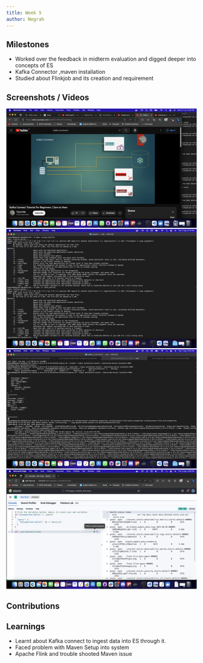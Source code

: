 ```yaml
---
title: Week 5
author: Negrah
---
```


## Milestones
- Worked over the feedback in midterm evaluation and digged deeper into concepts of ES
- Kafka Connector ,maven installation 
- Studied about Flinkjob and its creation and requirement 

## Screenshots / Videos 
<img src='img/31_7.png'>
<img src='img/1_8.png'>
<img src='img/2_8.png'>
<img src='img/3_8.png'>

## Contributions

## Learnings
- Learnt about Kafka connect to ingest data into ES through it. 
- Faced problem with Maven Setup into system 
- Apache Flink and trouble shooted Maven issue
